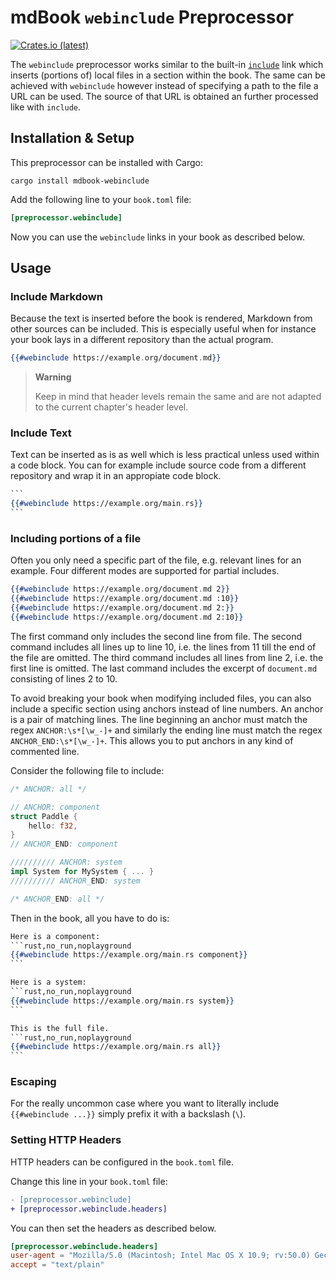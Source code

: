 # mdBook `webinclude` Preprocessor

[![Crates.io (latest)](https://img.shields.io/crates/v/mdbook-webinclude)](https://crates.io/crates/mdbook-webinclude)

The `webinclude` preprocessor works similar to the built-in
[`include`](https://rust-lang.github.io/mdBook/format/mdbook.html#including-files)
link which inserts (portions of) local files in a section within the book. The same
can be achieved with `webinclude` however instead of specifying a path to the file
a URL can be used. The source of that URL is obtained an further processed like
with `include`.


## Installation & Setup

This preprocessor can be installed with Cargo:

```console
cargo install mdbook-webinclude
```

Add the following line to your `book.toml` file:

```toml
[preprocessor.webinclude]
```

Now you can use the `webinclude` links in your book as described below.


## Usage

### Include Markdown

Because the text is inserted before the book is rendered, Markdown from other
sources can be included. This is especially useful when for instance your book
lays in a different repository than the actual program.

```hbs
{{#webinclude https://example.org/document.md}}
```

> **Warning**
> 
> Keep in mind that header levels remain the same and are not adapted to the current
> chapter's header level.


### Include Text

Text can be inserted as is as well which is less practical unless used within a
code block. You can for example include source code from a different repository
and wrap it in an appropiate code block.

````hbs
```
{{#webinclude https://example.org/main.rs}}
```
````

### Including portions of a file

Often you only need a specific part of the file, e.g. relevant lines for an
example. Four different modes  are supported for partial includes.

```hbs
{{#webinclude https://example.org/document.md 2}}
{{#webinclude https://example.org/document.md :10}}
{{#webinclude https://example.org/document.md 2:}}
{{#webinclude https://example.org/document.md 2:10}}
```

The first command only includes the second line from file. The second
command includes all lines up to line 10, i.e. the lines from 11 till the end of
the file are omitted. The third command includes all lines from line 2, i.e. the
first line is omitted. The last command includes the excerpt of `document.md`
consisting of lines 2 to 10.

To avoid breaking your book when modifying included files, you can also
include a specific section using anchors instead of line numbers.
An anchor is a pair of matching lines. The line beginning an anchor must
match the regex `ANCHOR:\s*[\w_-]+` and similarly the ending line must match
the regex `ANCHOR_END:\s*[\w_-]+`. This allows you to put anchors in
any kind of commented line.

Consider the following file to include:

```rust
/* ANCHOR: all */

// ANCHOR: component
struct Paddle {
    hello: f32,
}
// ANCHOR_END: component

////////// ANCHOR: system
impl System for MySystem { ... }
////////// ANCHOR_END: system

/* ANCHOR_END: all */
```

Then in the book, all you have to do is:

````hbs
Here is a component:
```rust,no_run,noplayground
{{#webinclude https://example.org/main.rs component}}
```

Here is a system:
```rust,no_run,noplayground
{{#webinclude https://example.org/main.rs system}}
```

This is the full file.
```rust,no_run,noplayground
{{#webinclude https://example.org/main.rs all}}
```
````


### Escaping

For the really uncommon case where you want to literally include
`{{#webinclude ...}}` simply prefix it with a backslash (`\`).


### Setting HTTP Headers

HTTP headers can be configured in the `book.toml` file.

Change this line in your `book.toml` file:

```diff
- [preprocessor.webinclude]
+ [preprocessor.webinclude.headers]
```

You can then set the headers as described below.

```toml
[preprocessor.webinclude.headers]
user-agent = "Mozilla/5.0 (Macintosh; Intel Mac OS X 10.9; rv:50.0) Gecko/20100101 Firefox/50.0"
accept = "text/plain"
```
